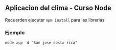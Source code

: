 ## Aplicacion del clima - Curso Node

Recuerden ejecutar ``` npm install ``` para las librerias

### Ejemplo

```
node app -d "San jose costa rica"
```